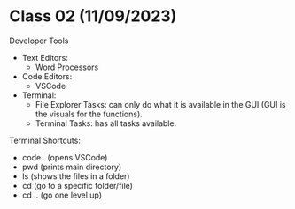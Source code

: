 # Class 02 (11/09/2023)

Developer Tools
- Text Editors: 
  - Word Processors
- Code Editors:
  - VSCode
- Terminal:
  - File Explorer Tasks: can only do what it is available in the GUI (GUI is the visuals for the functions).
  - Terminal Tasks: has all tasks available.

Terminal Shortcuts:
- code . (opens VSCode)
- pwd (prints main directory)
- ls (shows the files in a folder)
- cd (go to a specific folder/file)
- cd .. (go one level up)
